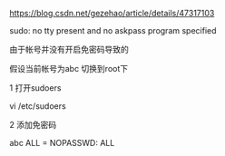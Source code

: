 https://blog.csdn.net/gezehao/article/details/47317103

sudo: no tty present and no askpass program specified

由于帐号并没有开启免密码导致的 

假设当前帐号为abc
切换到root下  

1    打开sudoers

vi /etc/sudoers

2    添加免密码

abc ALL = NOPASSWD: ALL